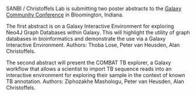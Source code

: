 SANBI / Christoffels Lab is submitting two poster abstracts to the [Galaxy Community Conference](https://gcc2016.iu.edu/) in Bloomington, Indiana.

The first abstract is on a Galaxy Interactive Environment for exploring Neo4J Graph Databases within Galaxy. This will highlight the utility of graph databases in bioinformatics and demonstrate the use via a Galaxy Interactive Environment. Authors: Thoba Lose, Peter van Heusden, Alan Christoffels.

The second abstract will present the COMBAT TB explorer, a Galaxy workflow that allows a scientist to import TB sequence reads into an interactive environment for exploring their sample in the context of known TB annotation. Authors: Ziphozakhe Mashologu, Peter van Heusden, Alan Christoffels.
